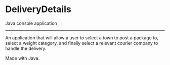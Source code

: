 # DeliveryDetails
Java console application
*************************************************************************************************************************************************************************

An application that will allow a user to select a town to post a package to, select a weight category, and finally select a relevant courier company to handle the delivery.

Made with Java.

